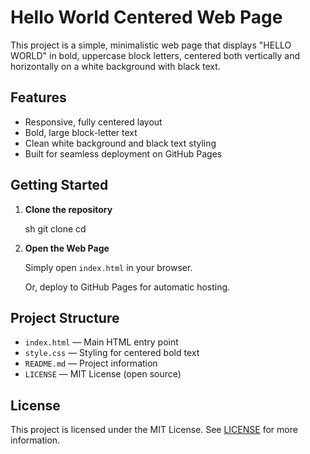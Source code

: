 # Hello World Centered Web Page

This project is a simple, minimalistic web page that displays "HELLO WORLD" in bold, uppercase block letters, centered both vertically and horizontally on a white background with black text.

## Features

- Responsive, fully centered layout
- Bold, large block-letter text
- Clean white background and black text styling
- Built for seamless deployment on GitHub Pages

## Getting Started

1. **Clone the repository**

   sh
   git clone <repo-url>
   cd <repo-directory>
   

2. **Open the Web Page**

   Simply open `index.html` in your browser.

   Or, deploy to GitHub Pages for automatic hosting.

## Project Structure

- `index.html` — Main HTML entry point
- `style.css`  — Styling for centered bold text
- `README.md`  — Project information
- `LICENSE`    — MIT License (open source)

## License

This project is licensed under the MIT License. See [LICENSE](./LICENSE) for more information.
